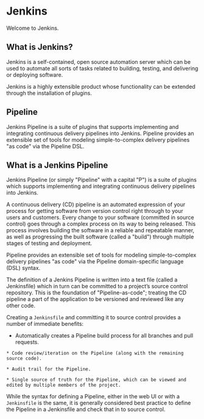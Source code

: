 # Jenkins

Welcome to Jenkins.

## What is Jenkins?

Jenkins is a self-contained, open source automation server which can be used to automate all sorts of tasks related to building, testing, and delivering or deploying software.

Jenkins is a highly extensible product whose functionality can be extended through the installation of plugins.

## Pipeline

Jenkins Pipeline is a suite of plugins that supports implementing and integrating continuous delivery pipelines into Jenkins. Pipeline provides an extensible set of tools for modeling simple-to-complex delivery pipelines "as code" via the Pipeline DSL.

## What is a Jenkins Pipeline

Jenkins Pipeline (or simply "Pipeline" with a capital "P") is a suite of plugins which supports implementing and integrating continuous delivery pipelines into Jenkins.

A continuous delivery (CD) pipeline is an automated expression of your process for getting software from version control right through to your users and customers. Every change to your software (committed in source control) goes through a complex process on its way to being released. This process involves building the software in a reliable and repeatable manner, as well as progressing the built software (called a "build") through multiple stages of testing and deployment.

Pipeline provides an extensible set of tools for modeling simple-to-complex delivery pipelines "as code" via the Pipeline domain-specific language (DSL) syntax.

The definition of a Jenkins Pipeline is written into a text file (called a Jenkinsfile) which in turn can be committed to a project’s source control repository. This is the foundation of "Pipeline-as-code"; treating the CD pipeline a part of the application to be versioned and reviewed like any other code.

Creating a `Jenkinsfile` and committing it to source control provides a number of immediate benefits:

-	 Automatically creates a Pipeline build process for all branches and pull requests.

	* Code review/iteration on the Pipeline (along with the remaining source code).

	* Audit trail for the Pipeline.

	* Single source of truth for the Pipeline, which can be viewed and edited by multiple members of the project.

While the syntax for defining a Pipeline, either in the web UI or with a `Jenkinsfile` is the same, it is generally considered best practice to define the Pipeline in a Jenkinsfile and check that in to source control.
